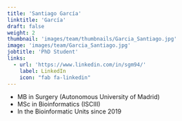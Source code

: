 ```yaml
---
title: 'Santiago García'
linktitle: 'García'
draft: false
weight: 2
thumbnail: 'images/team/thumbnails/Garcia_Santiago.jpg'
image: 'images/team/Garcia_Santiago.jpg'
jobtitle: 'PhD Student'
links:
  - url: 'https://www.linkedin.com/in/sgm94/'
    label: LinkedIn
    icon: "fab fa-linkedin"
---
```


- MB in Surgery (Autonomous University of Madrid)
- MSc in Bioinformatics (ISCIII)
- In the Bioinformatic Units since 2019

